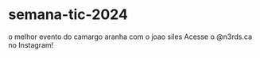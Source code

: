 # semana-tic-2024
o melhor evento do camargo aranha com o joao siles
Acesse o @n3rds.ca no Instagram!